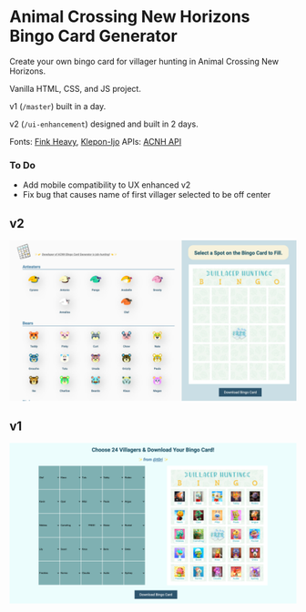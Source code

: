 # Animal Crossing New Horizons Bingo Card Generator
Create your own bingo card for villager hunting in Animal Crossing New Horizons.

Vanilla HTML, CSS, and JS project.

v1 (`/master`) built in a day.

v2 (`/ui-enhancement`) designed and built in 2 days.

Fonts: [Fink Heavy](https://www.fontsmarket.com/font-download/fink-heavy), [Klepon-Ijo](https://www.dafont.com/klepon-ijo)
APIs: [ACNH API](http://acnhapi.com/)

### To Do
- Add mobile compatibility to UX enhanced v2
- Fix bug that causes name of first villager selected to be off center

## v2
<img src="./img/preview2.jpeg">

## v1
<img src="./img/preview.png">
